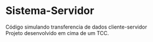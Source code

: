 # Sistema-Servidor
Código simulando transferencia de dados cliente-servidor<br>
Projeto desenvolvido em cima de um TCC. 
